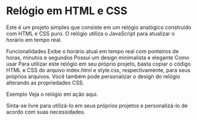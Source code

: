 # Relógio em HTML e CSS
Este é um projeto simples que consiste em um relógio analógico construído com HTML e CSS puro. O relógio utiliza o JavaScript para atualizar o horário em tempo real.

Funcionalidades
Exibe o horário atual em tempo real com ponteiros de horas, minutos e segundos
Possui um design minimalista e elegante
Como usar
Para utilizar este relógio em seu próprio projeto, basta copiar o código HTML e CSS do arquivo index.html e style.css, respectivamente, para seus próprios arquivos. Você também pode personalizar o design do relógio alterando as propriedades CSS.

Exemplo
Veja o relógio em ação aqui.

Sinta-se livre para utilizá-lo em seus próprios projetos e personalizá-lo de acordo com suas necessidades.
